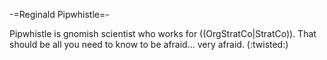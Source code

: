 -=Reginald Pipwhistle=-

Pipwhistle is gnomish scientist who works for ((OrgStratCo|StratCo)). That should be all you need to know to be afraid... very afraid. (:twisted:)
